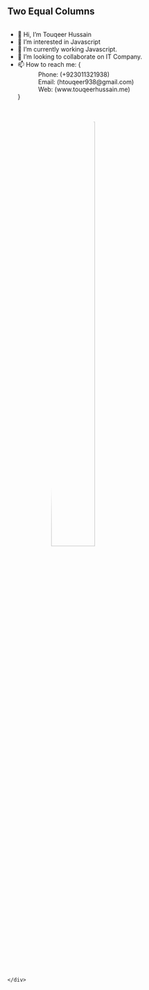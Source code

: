 <!DOCTYPE html>
<html>
<head>
<meta name="viewport" content="width=device-width, initial-scale=1">
<style>
* {
  box-sizing: border-box;
}

/* Create two equal columns that floats next to each other */
.column {
  float: left;
  width: 50%;
  padding: 10px;
  height: 300px; /* Should be removed. Only for demonstration */
}

/* Clear floats after the columns */
.row:after {
  content: "";
  display: table;
  clear: both;
}
.abc{
 padding-top: 35px;
}
img {
  display: block;
  margin-left: auto;
  margin-right: auto;
  width: 50%;
  border-radius: 50%;
}
</style>
</head>
<body>

<h2>Two Equal Columns</h2>

<div class="row">
  <div class="column">
   <ul>
   <li>👋 Hi, I’m Touqeer Hussain</li>
   <li>👀 I’m interested in Javascript</li>
   <li>🌱 I’m currently working Javascript.</li>
   <li>💞️ I’m looking to collaborate on IT Company.</li>
   <li>📫 How to reach me: { <br/>
             &nbsp; &nbsp; &nbsp; &nbsp; &nbsp; &nbsp; Phone: (+923011321938)<br/>
             &nbsp; &nbsp; &nbsp; &nbsp; &nbsp; &nbsp; Email: (htouqeer938@gmail.com)<br/>
             &nbsp; &nbsp; &nbsp; &nbsp; &nbsp; &nbsp; Web: (www.touqeerhussain.me)<br/>
              }
        </li>
   </ul>
  </div>
  <div class="column">
    <div class="abc">
    <img src="https://1.bp.blogspot.com/-sYHpxw9DbFo/YVGnMuhxu1I/AAAAAAAAAOc/lCP9xHLzPA0Gq63a2JrN2bvykbspD-EUQCLcBGAsYHQ/s0/me.jpg" width="128"/>

    </div>
  </div>
</div>

</body>
</html>

